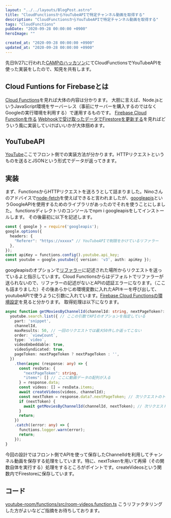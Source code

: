 ```yaml
---
layout: "../../layouts/BlogPost.astro"
title: "CloudFunctionsからYouTubeAPIで特定チャンネル動画を取得する"
description: "CloudFunctionsからYouTubeAPIで特定チャンネル動画を取得する"
tags: "CloudFunctions"
pubDate: "2020-09-28 00:00:00 +0900"
heroImage: ""

created_at: "2020-09-28 00:00:00 +0900"
updated_at: "2020-09-28 00:00:00 +0900"
---
```


先日9/27に行われた[CAMPのハッカソン](https://to.camp/lesson?v=vtriUBb2KPcOpCUAtljK)にてCloudFunctionsでYouTubeAPIを使った実装をしたので、知見を共有します。

## Cloud Funtions for Firebaseとは
[Cloud Functions](https://to.camp/lesson?v=AgNXUteAmULRSrOT7WwP)を見れば大体の内容は分かります。
大胆に言えば、Node.jsというJavaScript環境をサーバーレス（事前にサーバーを購入するのではなくGoogleの実行環境を利用する）で運用するものです。
[Firebase Cloud Functionを作る](https://to.camp/lesson?v=3A8yYWWRMOrn62aLJQR1)
[Webhookで受け取ったデータでFirestoreを更新する](https://to.camp/lesson?v=NsxvY9KjS5gaKfDjzVIB)を見ればどういう風に実装していけばいいかが大体掴めます。

## YouTubeAPI
[YouTube](https://to.camp/lesson?v=31A9llLVUeVNqKWMJfR9)ここでフロント側での実装方法が分かります。HTTPリクエストというものを送るとJSONという形式でデータが返ってきます。

## 実装
まず、FunctionsからHTTPリクエストを送ろうとして詰まりました。Ninoさんのアドバイスで[node-fetch](https://www.npmjs.com/package/node-fetch)を使えばできると言われましたが、[googleapis](https://www.npmjs.com/package/googleapis)というGoogleAPIを使用するためのライブラリがあったのでそれを使うことにしました。
functionsディレクトリのコンソールでnpm i googleapisをしてインストールします。
その後最初に以下を記述します。
```ts
const { google } = require('googleapis');
google.options({
  headers: {
    "Referer": "https://xxxxx" // YouTubeAPIで制限をかけているリファラー
  },
});
const apiKey = functions.config().youtube.api_key;
const youtube = google.youtube({ version: 'v3', auth: apiKey });
```
googleapisのオプションで[リファラー](https://developer.mozilla.org/ja/docs/Web/HTTP/Headers/Referer)に記述された場所からリクエストを送っているよと指示しています。Cloud Functionsからはデフォルトでリファラーが送られないので、リファラーの記述がないとAPIの認証エラーになります。（ここも詰まりました）その後あらかじめ環境変数に入れたAPIキーを呼び出して、youtubeAPIで使うように引数に入れています。[Firebase Cloud Functionsの環境設定](https://to.camp/lesson?v=vfJwfKMpHpY0gt4BVCcK#Firebase%20Cloud%20Functions%E3%81%AE%E7%92%B0%E5%A2%83%E8%A8%AD%E5%AE%9A)を見ると分かります。
取得処理は以下になります。
```ts
async function getMoviesByChannelId(channelId: string, nextPageToken?: string) {
  youtube.search.list({ // ここの引数でAPIのオプションを指定している
    part: 'snippet',
    channelId,
    maxResults: 50, // 一回のリクエストでは最大50件しか返ってこない
    order: `viewCount`,
    type: `video`,
    videoEmbeddable: true,
    videoSyndicated: true,
    pageToken: nextPageToken ? nextPageToken : '',
  })
    .then(async (response: any) => {
      const resData: {
        "nextPageToken": string,
        "items": [] // ここに動画データの配列が入る
      } = response.data;
      const videos: [] = resData.items;
      await createVideos(videos, channelId);
      const nextToken = response.data?.nextPageToken; // 次リクエストのトークンがあれば入れる
      if (nextToken) {
        await getMoviesByChannelId(channelId, nextToken); // 次リクエストのトークンがあればもう一度実行する
      }
      return;
    })
    .catch((error: any) => {
      functions.logger.warn(error);
      return;
    });
}
```
今回の設計ではフロント側でAPIを使って保存したChannelIdを利用してチャンネル動画を保存する処理をしています。特に、nextTokenを用いて再帰（その関数自体を実行する）処理をするところがポイントです。createVideosという関数内でFirestoreに保存しています。

## コード
[youtube-room/functions/src/room-videos.function.ts](https://github.com/camp-team/youtube-room/blob/master/functions/src/room-videos.function.ts)
こうリファクタリングした方がよいなどご指摘をお待ちしております。
